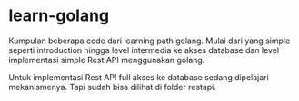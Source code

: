 # learn-golang

Kumpulan beberapa code dari learning path golang. Mulai dari yang simple seperti introduction hingga level intermedia ke akses database dan level implementasi simple Rest API menggunakan golang.

Untuk implementasi Rest API full akses ke database sedang dipelajari mekanismenya. Tapi sudah bisa dilihat di folder restapi.